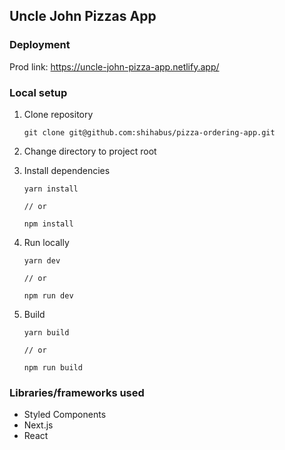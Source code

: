 ## Uncle John Pizzas App

### Deployment

Prod link: https://uncle-john-pizza-app.netlify.app/

### Local setup

1.  Clone repository

    ```
    git clone git@github.com:shihabus/pizza-ordering-app.git
    ```

2.  Change directory to project root

3.  Install dependencies

    ```
    yarn install

    // or

    npm install
    ```

4.  Run locally

    ```
    yarn dev

    // or

    npm run dev
    ```

5.  Build

    ```
    yarn build

    // or

    npm run build
    ```

### Libraries/frameworks used

- Styled Components
- Next.js
- React
